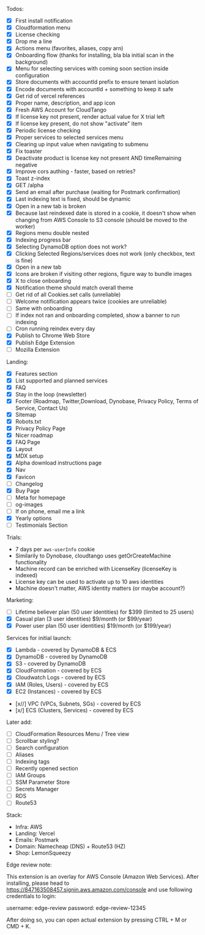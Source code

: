 Todos:

- [x] First install notification
- [x] Cloudformation menu
- [x] License checking
- [x] Drop me a line
- [x] Actions menu (favorites, aliases, copy arn)
- [x] Onboarding flow (thanks for installing, bla bla initial scan in the background)
- [x] Menu for selecting services with coming soon section inside configuration
- [x] Store documents with accountId prefix to ensure tenant isolation
- [x] Encode documents with accountId + something to keep it safe
- [x] Get rid of vercel references
- [x] Proper name, description, and app icon
- [x] Fresh AWS Account for CloudTango
- [x] If license key not present, render actual value for X trial left
- [x] If license key present, do not show "activate" item
- [x] Periodic license checking
- [x] Proper services to selected services menu
- [x] Clearing up input value when navigating to submenu
- [x] Fix toaster
- [x] Deactivate product is license key not present AND timeRemaining negative
- [x] Improve cors authing - faster, based on retries?
- [x] Toast z-index
- [x] GET /alpha
- [x] Send an email after purchase (waiting for Postmark confirmation)
- [x] Last indexing text is fixed, should be dynamic
- [x] Open in a new tab is broken
- [x] Because last reindexed date is stored in a cookie, it doesn't show when changing from AWS Console to S3 console (should be moved to the worker)
- [x] Regions menu double nested
- [x] Indexing progress bar
- [x] Selecting DynamoDB option does not work?
- [x] Clicking Selected Regions/services does not work (only checkbox, text is fine)
- [x] Open in a new tab
- [x] Icons are broken if visiting other regions, figure way to bundle images
- [x] X to close onboarding
- [x] Notification theme should match overall theme
- [ ] Get rid of all Cookies.set calls (unreliable)
- [ ] Welcome notification appears twice (cookies are unreliable)
- [ ] Same with onboarding
- [ ] If index not ran and onboarding completed, show a banner to run indexing
- [ ] Cron running reindex every day
- [x] Publish to Chrome Web Store
- [x] Publish Edge Extension
- [ ] Mozilla Extension

Landing:

- [x] Features section
- [x] List supported and planned services
- [x] FAQ
- [x] Stay in the loop (newsletter)
- [x] Footer (Roadmap, Twitter,Download, Dynobase, Privacy Policy, Terms of Service, Contact Us)
- [x] Sitemap
- [x] Robots.txt
- [x] Privacy Policy Page
- [x] Nicer roadmap
- [x] FAQ Page
- [x] Layout
- [x] MDX setup
- [x] Alpha download instructions page
- [x] Nav
- [x] Favicon
- [ ] Changelog
- [x] Buy Page
- [ ] Meta for homepage
- [ ] og-images
- [ ] If on phone, email me a link
- [x] Yearly options
- [ ] Testimonials Section

Trials:

- 7 days per `aws-userInfo` cookie
- Similarily to Dynobase, cloudtango uses getOrCreateMachine functionality
- Machine record can be enriched with LicenseKey (licenseKey is indexed)
- License key can be used to activate up to 10 aws identities
- Machine doesn't matter, AWS identity matters (or maybe account?)

Marketing:

- [ ] Lifetime believer plan (50 user identities) for $399 (limited to 25 users)
- [x] Casual plan (3 user identities) $9/month (or $99/year)
- [x] Power user plan (50 user identities) $19/month (or $199/year)

Services for initial launch:

- [x] Lambda - covered by DynamoDB & ECS
- [x] DynamoDB - covered by DynamoDB
- [x] S3 - covered by DynamoDB
- [x] CloudFormation - covered by ECS
- [x] Cloudwatch Logs - covered by ECS
- [x] IAM (Roles, Users) - covered by ECS
- [x] EC2 (Instances) - covered by ECS
- [x//] VPC (VPCs, Subnets, SGs) - covered by ECS
- [x/] ECS (Clusters, Services) - covered by ECS

Later add:

- [ ] CloudFormation Resources Menu / Tree view
- [ ] Scrollbar styling?
- [ ] Search configuration
- [ ] Aliases
- [ ] Indexing tags
- [ ] Recently opened section
- [ ] IAM Groups
- [ ] SSM Parameter Store
- [ ] Secrets Manager
- [ ] RDS
- [ ] Route53

Stack:

- Infra: AWS
- Landing: Vercel
- Emails: Postmark
- Domain: Namecheap (DNS) + Route53 (HZ)
- Shop: LemonSqueezy

Edge review note:

This extension is an overlay for AWS Console (Amazon Web Services). After installing, please head to https://847163508457.signin.aws.amazon.com/console and use following credentials to login:

username: edge-review
password: edge-review-12345

After doing so, you can open actual extension by pressing CTRL + M or CMD + K.

